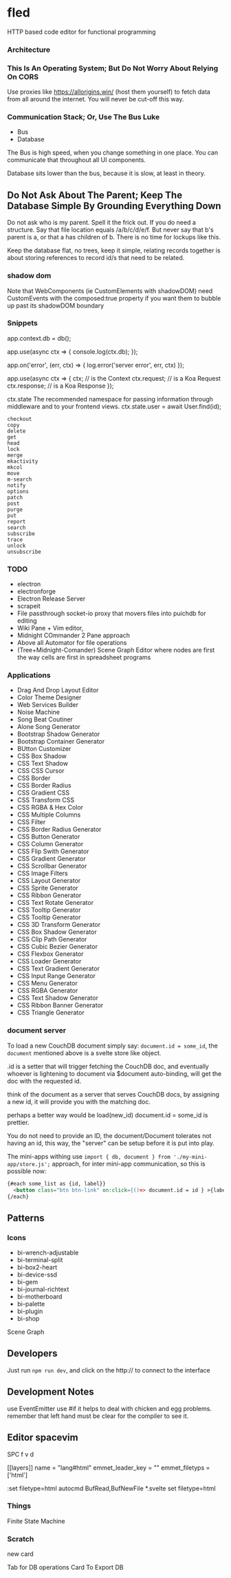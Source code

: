 # fled

HTTP based code editor for functional programming

### Architecture

### This Is An Operating System; But Do Not Worry About Relying On CORS

Use proxies like https://allorigins.win/ (host them yourself) to fetch data from all around the internet.
You will never be cut-off this way.

### Communication Stack; Or, Use The Bus Luke

- Bus
- Database

The Bus is high speed, when you change something in one place. You can communicate that throughout all UI components.

Database sits lower than the bus, because it is slow, at least in theory.

## Do Not Ask About The Parent; Keep The Database Simple By Grounding Everything Down

Do not ask who is my parent. Spell it the frick out. If you do need a structure. Say that file location equals /a/b/c/d/e/f.
But never say that b's parent is a, or that a has children of b. There is no time for lockups like this.

Keep the database flat, no trees, keep it simple, relating records together is about storing references to record id/s that need to be related.

### shadow dom

Note that WebComponents (ie CustomElements with shadowDOM) need CustomEvents with the composed:true property if you want them to bubble up past its shadowDOM boundary

### Snippets


app.context.db = db();

app.use(async ctx => {
  console.log(ctx.db);
});


app.on('error', (err, ctx) => {
  log.error('server error', err, ctx)
});


app.use(async ctx => {
  ctx; // is the Context
  ctx.request; // is a Koa Request
  ctx.response; // is a Koa Response
});


ctx.state
The recommended namespace for passing information through middleware and to your frontend views.
ctx.state.user = await User.find(id);



    checkout
    copy
    delete
    get
    head
    lock
    merge
    mkactivity
    mkcol
    move
    m-search
    notify
    options
    patch
    post
    purge
    put
    report
    search
    subscribe
    trace
    unlock
    unsubscribe


### TODO

- electron
- electronforge
- Electron Release Server
- scrapeit
- File passthrough socket-io proxy that movers files into puichdb for editing
- Wiki Pane + Vim editor,
- Midnight COmmander 2 Pane approach
- Above all Automator for file operations
- (Tree+Midnight-Comander) Scene Graph Editor where nodes are first the way cells are first in spreadsheet programs

### Applications

- Drag And Drop Layout Editor
- Color Theme Designer
- Web Services Builder
- Noise Machine
- Song Beat Coutiner
- Alone Song Generator
- Bootstrap Shadow Generator
- Bootstrap Container Generator
- BUtton Customizer
- CSS Box Shadow
- CSS Text Shadow
- CSS CSS Cursor
- CSS Border
- CSS Border Radius
- CSS Gradient CSS
- CSS Transform CSS
- CSS RGBA & Hex Color
- CSS Multiple Columns
- CSS Filter
- CSS Border Radius Generator
- CSS Button Generator
- CSS Column Generator
- CSS Flip Swith Generator
- CSS Gradient Generator
- CSS Scrollbar Generator
- CSS Image Filters
- CSS Layout Generator
- CSS Sprite Generator
- CSS Ribbon Generator
- CSS Text Rotate Generator
- CSS Tooltip Generator
- CSS Tooltip Generator
- CSS 3D Transform Generator
- CSS Box Shadow Generator
- CSS Clip Path Generator
- CSS Cubic Bezier Generator
- CSS Flexbox Generator
- CSS Loader Generator
- CSS Text Gradient Generator
- CSS Input Range Generator
- CSS Menu Generator
- CSS RGBA Generator
- CSS Text Shadow Generator
- CSS Ribbon Banner Generator
- CSS Triangle Generator


### document server

To load a new CouchDB document simply say: ```document.id = some_id```,
the ```document``` mentioned above is a svelte store like object.

.id is a setter that will trigger fetching the CouchDB doc,
and eventually whoever is lightening to document via $document auto-binding,
will get the doc with the requested id.

think of the document as a server that serves CouchDB docs,
by assigning a new id, it will provide you with the matching doc.

perhaps a better way would be load(new_id) document.id = some_id is prettier.

You do not need to provide an ID, the document/Document tolerates not having an id,
this way, the "server" can be setup before it is put into play.

The mini-apps withing use ```import { db, document } from './my-mini-app/store.js';``` approach,
for inter mini-app communication, so this is possible now:

```html
{#each some_list as {id, label}}
  <button class="btn btn-link" on:click={()=> document.id = id } >{label}</button>
{/each}
```

## Patterns

### Icons

- bi-wrench-adjustable
- bi-terminal-split
- bi-box2-heart
- bi-device-ssd
- bi-gem
- bi-journal-richtext
- bi-motherboard
- bi-palette
- bi-plugin
- bi-shop


Scene Graph


## Developers

Just run ```npm run dev```, and click on the http:// to connect to the interface

## Development Notes
use EventEmitter
use #if it helps to deal with chicken and egg problems.
remember that left hand must be clear for the compiler to see it.

## Editor spacevim
SPC f v d

[[layers]]
  name = "lang#html"
  emmet_leader_key = "<C-e>"
  emmet_filetyps = ['html']


:set filetype=html
autocmd BufRead,BufNewFile *.svelte set filetype=html


### Things

Finite State Machine

### Scratch

new card


Tab for DB operations
Card To Export DB
